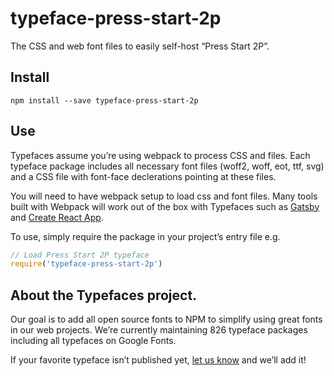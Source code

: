 
# typeface-press-start-2p

The CSS and web font files to easily self-host “Press Start 2P”.

## Install

`npm install --save typeface-press-start-2p`

## Use

Typefaces assume you’re using webpack to process CSS and files. Each typeface
package includes all necessary font files (woff2, woff, eot, ttf, svg) and
a CSS file with font-face declerations pointing at these files.

You will need to have webpack setup to load css and font files. Many tools built
with Webpack will work out of the box with Typefaces such as [Gatsby](https://github.com/gatsbyjs/gatsby)
and [Create React App](https://github.com/facebookincubator/create-react-app).

To use, simply require the package in your project’s entry file e.g.

```javascript
// Load Press Start 2P typeface
require('typeface-press-start-2p')
```

## About the Typefaces project.

Our goal is to add all open source fonts to NPM to simplify using great fonts in
our web projects. We’re currently maintaining 826 typeface packages
including all typefaces on Google Fonts.

If your favorite typeface isn’t published yet, [let us know](https://github.com/KyleAMathews/typefaces)
and we’ll add it!
